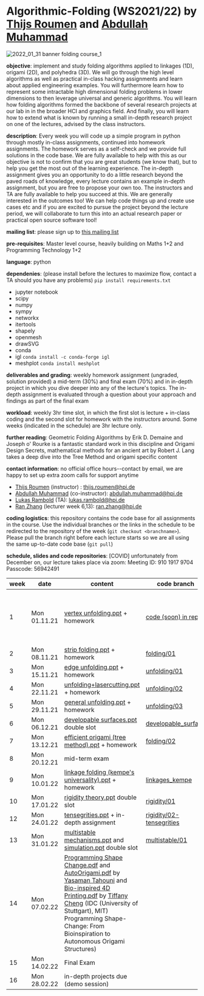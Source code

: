 # Algorithmic-Folding (WS2021/22) by [Thijs Roumen](http://www.thijsroumen.com) and [Abdullah Muhammad](https://www.muhammad-abdullah.com)

![2022_01_31 banner folding course_1](https://user-images.githubusercontent.com/1307670/151854735-180ea79b-f2d6-4b9a-852b-8bfbd941158f.png)

**objective**: implement and study folding algorithms applied to linkages (1D), origami (2D), and polyhedra (3D). We will go through the high level algorithms as well as practical in-class hacking assignments and learn about applied engineering examples. You will furthermore learn how to represent some intractable high dimensional folding problems in lower dimensions to then leverage universal and generic algorithms. You will learn how folding algorithms formed the backbone of several research projects at our lab in in the broader HCI and graphics field. And finally, you will learn how to extend what is known by running a small in-depth research project on one of the lectures, advised by the class instructors.

**description**: Every week you will code up a simple program in python through mostly in-class assignments, continued into homework assignments. The homework serves as a self-check and we provide full solutions in the code base. We are fully available to help with this as our objective is not to confirm that you are great students (we know that), but to help you get the most out of the learning experience. The in-depth assignment gives you an opportunity to do a little research beyond the paved roads of knowledge, every lecture contains an example in-depth assignment, but you are free to propose your own too. The instructors and TA are fully available to help you succeed at this. We are generally interested in the outcomes too! We can help code things up and create use cases etc and if you are excited to pursue the project beyond the lecture period, we will collaborate to turn this into an actual research paper or practical open source software tool!

**mailing list**: please sign up to [this mailing list](https://myhpi.de/lists/p2EiNpHZWMBnltwycLTcw4kFapI01t8Rq49zRw49Q)

**pre-requisites**: Master level course, heavily building on Maths 1+2 and Programming Technology 1+2

**language**: python

**dependenies**: (please install before the lectures to maximize flow, contact a TA should you have any problems) `pip install requirements.txt`
- jupyter notebook 
- scipy
- numpy
- sympy
- networkx
- itertools
- shapely
- openmesh
- drawSVG
- conda
- igl `conda install -c conda-forge igl`
- meshplot `conda install meshplot`

**deliverables and grading**: weekly homework assignment (ungraded, solution provided) a mid-term (30%) and final exam (70%) and in in-depth project in which you dive deeper into any of the lecture's topics. The in-depth assignment is evaluated through a question about your approach and findings as part of the final exam

**workload**: weekly 3hr time slot, in which the first slot is lecture + in-class coding and the second slot for homework with the instructors around. Some weeks (indicated in the schedule) are 3hr lecture only.

**further reading**: Geometric Folding Algorithms by Erik D. Demaine and Joseph o' Rourke is a fantastic standard work in this discipline and Origami Design Secrets, mathematical methods for an ancient art by Robert J. Lang takes a deep dive into the Tree Method and origami specific content

**contact information**: no official office hours--contact by email, we are happy to set up extra zoom calls for support anytime
- [Thijs Roumen](http://www.thijsroumen.com) (instructor) : thijs.roumen@hpi.de
- [Abdullah Muhammad](https://www.muhammad-abdullah.com) (co-instructor): abdullah.muhammad@hpi.de
- [Lukas Rambold](https://rambold.io) (TA): lukas.rambold@hpi.de
- [Ran Zhang](https://ran-zhang.com) (lecturer week 6,13): ran.zhang@hpi.de

**coding logistics**: this repository contains the code base for all assignments in the course. Use the individual branches or the links in the schedule to be redirected to the repository of the week (`git checkout <branchname>`). Please pull the branch right before each lecture starts so we are all using the same up-to-date code base (`git pull`)

**schedule, slides and code repositories**:
[COVID]
unfortunately from December on, our lecture takes place via zoom:
Meeting ID: 910 1917 9704
Passcode: 56942491

| week  | date |     content     |  code branch | notes |
|---|----------|---|--------|---|
| 1  | Mon 01.11.21 | [vertex unfolding.ppt](https://www.dropbox.com/s/aowysjp3rvkdwjm/05%20AF-Unfolding%20polyhedra%20%28vertex%29%20%28intro%20version%29.pptx?dl=0) + homework |  [code (soon) in repo](https://docs.google.com/document/d/1pCiY1Nrs-NpOeYKXIFngJyGDFIbKDWrsfiCv5-pspqY/edit)      | swap with lecture 2 again next year  |
| 2  | Mon 08.11.21 | [strip folding.ppt](https://www.dropbox.com/s/yfzdljgw7a90f00/16%20Algorithmic%20Folding%20%5B120min%5D.pptx?dl=0) + homework | [folding/01](https://github.com/HassoPlattnerInstituteHCI/Algorithmic-Folding/tree/Folding/01)   |   |
| 3  | Mon 15.11.21 | [edge unfolding.ppt](https://www.dropbox.com/s/5zli3li184w394l/13%20AF-Unfolding%20polyhedra%20%28120%20min%29.pptx?dl=0) + homework | [unfolding/01](https://github.com/HassoPlattnerInstituteHCI/Algorithmic-Folding/tree/Unfolding/01)   |   |
| 4  | Mon 22.11.21 | [unfolding+lasercutting.ppt](https://www.dropbox.com/s/uakfww4knxg0xfk/08%20AF-Unfolding%20polyhedra%20%28application%29%2873%20min%29.pptx?dl=0) + homework | [unfolding/02](https://github.com/HassoPlattnerInstituteHCI/Algorithmic-Folding/tree/Unfolding/02)   |   |
| 5  | Mon 29.11.21 | [general unfolding.ppt](https://www.dropbox.com/s/w6s583px4sn7wcg/05%20AF-Unfolding%20polyhedra%20%28general%29%20%2860%20min%29.pptx?dl=0) + homework | [unfolding/03](https://github.com/HassoPlattnerInstituteHCI/Algorithmic-Folding/tree/Unfolding/03)   |   |
| 6  | Mon 06.12.21 | [developable surfaces.ppt](https://www.dropbox.com/s/h4zagik8t7f9qbi/Developable%20surface%20modeling.pptx?dl=0) double slot | [developable_surface](https://github.com/HassoPlattnerInstituteHCI/Algorithmic-Folding/tree/developable_surface)   |   |
| 7  | Mon 13.12.21 | [efficient origami (tree method).ppt](https://www.dropbox.com/s/lgsazzs65ejmzfa/11%20AF-TreeMethod.pptx?dl=0) + homework  | [folding/02](https://github.com/HassoPlattnerInstituteHCI/Algorithmic-Folding/tree/Folding/02)   |   |
| 8  | Mon 20.12.21 | mid-term exam  |   |   |
| 9  | Mon 10.01.22 | [linkage folding (kempe's universality).ppt](https://www.dropbox.com/s/izky9yvkxipzzgc/16%20AF-Linkage%20Folding%20%20%5B150min%5D.pptx?dl=0) + homework | [linkages_kempe](https://github.com/HassoPlattnerInstituteHCI/Algorithmic-Folding/tree/linkages-kempe) |   |
| 10  | Mon 17.01.22 | [rigidity theory.ppt](https://www.dropbox.com/s/wmtjtmcobv97zpm/05%20AF-rigidity%20%5B180min%5D.pptx?dl=0) double slot | [rigidity/01](https://github.com/HassoPlattnerInstituteHCI/Algorithmic-Folding/tree/Rigidity/01)  |   |
| 12  | Mon 24.01.22 | [tensegrities.ppt](https://www.dropbox.com/s/ub4krn4sz2nffty/12%20AF-tensegrities.pptx?dl=0) + in-depth assignment | [rigidity/02-tensegrities](https://github.com/HassoPlattnerInstituteHCI/Algorithmic-Folding/tree/Rigidity/02-tensegrities)  |   |
| 13  | Mon 31.01.22 | [multistable mechanisms.ppt](https://www.dropbox.com/s/r0ex2s2rj2toyup/multistable_lecture.pptx?dl=0) and [simulation.ppt](https://www.dropbox.com/s/jbweniufz2eabyb/Rambold_Dynamics_Simulation.pptx?dl=0) double slot | [multistable/01](https://github.com/HassoPlattnerInstituteHCI/Algorithmic-Folding/tree/Multistable/01)  |   |
| 14  | Mon 07.02.22 | [Programming Shape Change.pdf](https://www.dropbox.com/s/zq3wmii2y39eoq5/2022_02_07%20Yasaman_Part1.pdf?dl=0) and [AutoOrigami.pdf](https://www.dropbox.com/s/pwqw2j3ejz8kxc7/2022_02_07%20Yasaman_Part2.pdf?dl=0) by [Yasaman Tahouni](https://www.yasamantahouni.com) and [Bio-inspired 4D Printing.pdf](https://www.dropbox.com/s/7ycl5ijwalgoryh/2022_02_07%20TiffanyCheng%20bio-inspired%204d%20printing.pdf?dl=0) by [Tiffany Cheng](http://micromacro.nu) (IDC (University of Stuttgart), MIT) Programming Shape-Change: From Bioinspiration to Autonomous Origami Structures) |   |   |
| 15  | Mon 14.02.22 | Final Exam  |   |   |
| 16  | Mon 28.02.22 | in-depth projects due (demo session)  |   |   |
